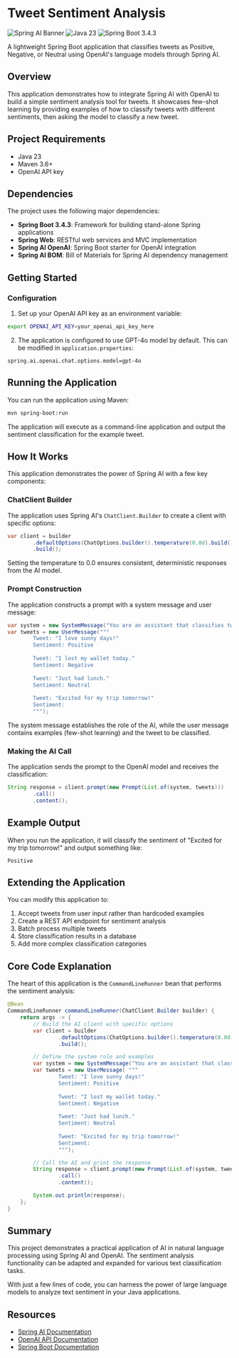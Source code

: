 # Tweet Sentiment Analysis

![Spring AI Banner](https://img.shields.io/badge/Spring%20AI-1.0.0--M6-brightgreen)
![Java 23](https://img.shields.io/badge/Java-23-orange)
![Spring Boot 3.4.3](https://img.shields.io/badge/Spring%20Boot-3.4.3-green)

A lightweight Spring Boot application that classifies tweets as Positive, Negative, or Neutral using OpenAI's language models through Spring AI.

## Overview

This application demonstrates how to integrate Spring AI with OpenAI to build a simple sentiment analysis tool for tweets. It showcases few-shot learning by providing examples of how to classify tweets with different sentiments, then asking the model to classify a new tweet.

## Project Requirements

- Java 23
- Maven 3.6+
- OpenAI API key

## Dependencies

The project uses the following major dependencies:

- **Spring Boot 3.4.3**: Framework for building stand-alone Spring applications
- **Spring Web**: RESTful web services and MVC implementation
- **Spring AI OpenAI**: Spring Boot starter for OpenAI integration
- **Spring AI BOM**: Bill of Materials for Spring AI dependency management

## Getting Started

### Configuration

1. Set up your OpenAI API key as an environment variable:

```bash
export OPENAI_API_KEY=your_openai_api_key_here
```

2. The application is configured to use GPT-4o model by default. This can be modified in `application.properties`:

```properties
spring.ai.openai.chat.options.model=gpt-4o
```

## Running the Application

You can run the application using Maven:

```bash
mvn spring-boot:run
```

The application will execute as a command-line application and output the sentiment classification for the example tweet.

## How It Works

This application demonstrates the power of Spring AI with a few key components:

### ChatClient Builder

The application uses Spring AI's `ChatClient.Builder` to create a client with specific options:

```java
var client = builder
        .defaultOptions(ChatOptions.builder().temperature(0.0d).build())
        .build();
```

Setting the temperature to 0.0 ensures consistent, deterministic responses from the AI model.

### Prompt Construction

The application constructs a prompt with a system message and user message:

```java
var system = new SystemMessage("You are an assistant that classifies tweet sentiment as Positive, Negative, or Neutral.");
var tweets = new UserMessage("""
        Tweet: "I love sunny days!"
        Sentiment: Positive
        
        Tweet: "I lost my wallet today."
        Sentiment: Negative
        
        Tweet: "Just had lunch."
        Sentiment: Neutral
        
        Tweet: "Excited for my trip tomorrow!"
        Sentiment:
        """);
```

The system message establishes the role of the AI, while the user message contains examples (few-shot learning) and the tweet to be classified.

### Making the AI Call

The application sends the prompt to the OpenAI model and receives the classification:

```java
String response = client.prompt(new Prompt(List.of(system, tweets)))
        .call()
        .content();
```

## Example Output

When you run the application, it will classify the sentiment of "Excited for my trip tomorrow!" and output something like:

```
Positive
```

## Extending the Application

You can modify this application to:

1. Accept tweets from user input rather than hardcoded examples
2. Create a REST API endpoint for sentiment analysis
3. Batch process multiple tweets
4. Store classification results in a database
5. Add more complex classification categories

## Core Code Explanation

The heart of this application is the `CommandLineRunner` bean that performs the sentiment analysis:

```java
@Bean
CommandLineRunner commandLineRunner(ChatClient.Builder builder) {
    return args -> {
        // Build the AI client with specific options
        var client = builder
                .defaultOptions(ChatOptions.builder().temperature(0.0d).build())
                .build();

        // Define the system role and examples
        var system = new SystemMessage("You are an assistant that classifies tweet sentiment as Positive, Negative, or Neutral.");
        var tweets = new UserMessage( """
                Tweet: "I love sunny days!"
                Sentiment: Positive
                
                Tweet: "I lost my wallet today."
                Sentiment: Negative
                
                Tweet: "Just had lunch."
                Sentiment: Neutral
                
                Tweet: "Excited for my trip tomorrow!"
                Sentiment:
                """);

        // Call the AI and print the response
        String response = client.prompt(new Prompt(List.of(system, tweets)))
                .call()
                .content();

        System.out.println(response);
    };
}
```

## Summary

This project demonstrates a practical application of AI in natural language processing using Spring AI and OpenAI. The sentiment analysis functionality can be adapted and expanded for various text classification tasks.

With just a few lines of code, you can harness the power of large language models to analyze text sentiment in your Java applications.

## Resources

- [Spring AI Documentation](https://docs.spring.io/spring-ai/reference/index.html)
- [OpenAI API Documentation](https://platform.openai.com/docs/introduction)
- [Spring Boot Documentation](https://docs.spring.io/spring-boot/docs/current/reference/html/)